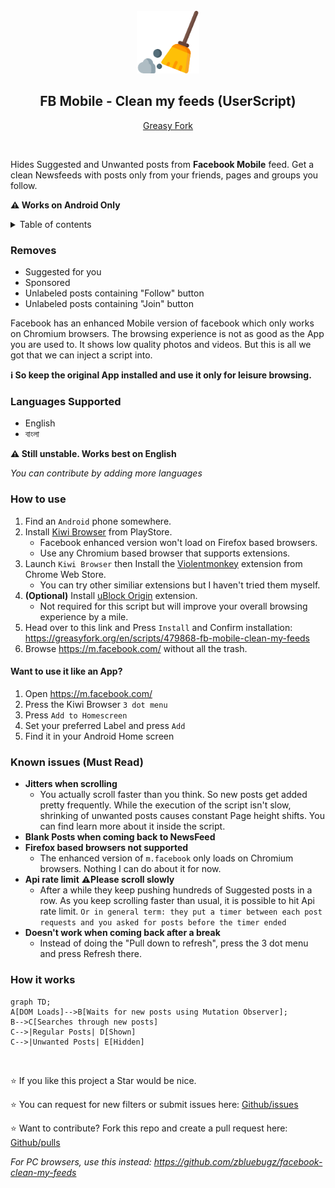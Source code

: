 <br />

<div align="center">
    <a href="https://www.flaticon.com/free-icon/cleaning_573848?term=sweep&page=1&position=2&origin=search&related_id=573848">
        <img width="100" height="100" src="./src/logo.png" alt="sweeper logo"/>
    </a>

<h2 align="center">FB Mobile - Clean my feeds (UserScript)</h2>

[Greasy Fork](https://greasyfork.org/en/scripts/479868-fb-mobile-clean-my-feeds)

</div>

<br />

Hides Suggested and Unwanted posts from **Facebook Mobile** feed. Get a clean Newsfeeds with posts only from your friends, pages and groups you follow.

**⚠️ Works on Android Only**

<details>
<summary>Table of contents</summary>

- [Removes](#removes)
- [Languages Supported](#languages-supported)
- [How to use](#how-to-use)
  - [Want to use it like an App?](#want-to-use-it-like-an-app)
- [Known issues (Must Read)](#known-issues-must-read)
- [How it works](#how-it-works)

</details>

### Removes

- Suggested for you
- Sponsored
- Unlabeled posts containing "Follow" button
- Unlabeled posts containing "Join" button

Facebook has an enhanced Mobile version of facebook which only works on Chromium browsers. The browsing experience is not as good as the App you are used to. It shows low quality photos and videos. But this is all we got that we can inject a script into.

**ℹ️ So keep the original App installed and use it only for leisure browsing.**

### Languages Supported

- English
- বাংলা

**⚠️ Still unstable. Works best on English**

_You can contribute by adding more languages_

### How to use

1. Find an `Android` phone somewhere.
1. Install [Kiwi Browser](https://play.google.com/store/apps/details?id=com.kiwibrowser.browser) from PlayStore.
   - Facebook enhanced version won't load on Firefox based browsers.
   - Use any Chromium based browser that supports extensions.
1. Launch `Kiwi Browser` then Install the [Violentmonkey](https://chrome.google.com/webstore/detail/violent-monkey/jinjaccalgkegednnccohejagnlnfdag) extension from Chrome Web Store.
   - You can try other similiar extensions but I haven't tried them myself.
1. **(Optional)** Install [uBlock Origin](https://chromewebstore.google.com/detail/ublock-origin/cjpalhdlnbpafiamejdnhcphjbkeiagm) extension.
   - Not required for this script but will improve your overall browsing experience by a mile.
1. Head over to this link and Press `Install` and Confirm installation: https://greasyfork.org/en/scripts/479868-fb-mobile-clean-my-feeds
1. Browse https://m.facebook.com/ without all the trash.

#### Want to use it like an App?

1. Open https://m.facebook.com/
1. Press the Kiwi Browser `3 dot menu`
1. Press `Add to Homescreen`
1. Set your preferred Label and press `Add`
1. Find it in your Android Home screen

### Known issues (Must Read)

- **Jitters when scrolling**
  - You actually scroll faster than you think. So new posts get added pretty frequently. While the execution of the script isn't slow, shrinking of unwanted posts causes constant Page height shifts. You can find learn more about it inside the script.
- **Blank Posts when coming back to NewsFeed**
- **Firefox based browsers not supported**
  - The enhanced version of `m.facebook` only loads on Chromium browsers. Nothing I can do about it for now.
- **Api rate limit** **⚠️Please scroll slowly**
  - After a while they keep pushing hundreds of Suggested posts in a row. As you keep scrolling faster than usual, it is possible to hit Api rate limit.
    `Or in general term: they put a timer between each post requests and you asked for posts before the timer ended`
- **Doesn't work when coming back after a break**
  - Instead of doing the "Pull down to refresh", press the 3 dot menu and press Refresh there.

### How it works

```mermaid
graph TD;
A[DOM Loads]-->B[Waits for new posts using Mutation Observer];
B-->C[Searches through new posts]
C-->|Regular Posts| D[Shown]
C-->|Unwanted Posts| E[Hidden]
```

<br />

⭐ If you like this project a Star would be nice.

⭐ You can request for new filters or submit issues here: [Github/issues](https://github.com/webdevsk/FB-Mobile-Clean-my-feeds/issues)

⭐ Want to contribute? Fork this repo and create a pull request here:
[Github/pulls](https://github.com/webdevsk/FB-Mobile-Clean-my-feeds/pulls)

_For PC browsers, use this instead: https://github.com/zbluebugz/facebook-clean-my-feeds_
